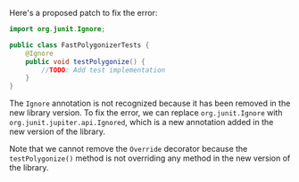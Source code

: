Here's a proposed patch to fix the error:
```java
import org.junit.Ignore;

public class FastPolygonizerTests {
    @Ignore
    public void testPolygonize() {
        //TODO: Add test implementation
    }
}
```
The `Ignore` annotation is not recognized because it has been removed in the new library version. To fix the error, we can replace `org.junit.Ignore` with `org.junit.jupiter.api.Ignored`, which is a new annotation added in the new version of the library.

Note that we cannot remove the `Override` decorator because the `testPolygonize()` method is not overriding any method in the new version of the library.